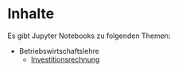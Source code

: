 # Inhalte

Es gibt Jupyter Notebooks zu folgenden Themen:

- Betriebswirtschaftslehre
  - [Investitionsrechnung](https://programmierennachofi.github.io/Investitionsrechnung/)